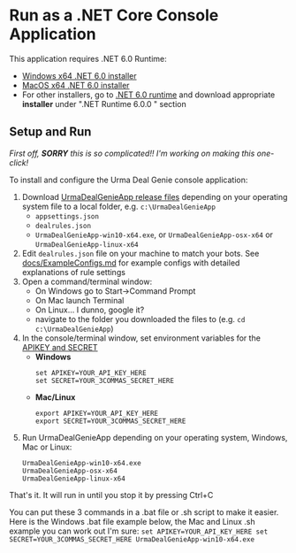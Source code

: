 # Run as a .NET Core Console Application
This application requires .NET 6.0 Runtime:
  - [Windows x64 .NET 6.0 installer](https://dotnet.microsoft.com/download/dotnet/thank-you/runtime-6.0.0-windows-x64-installer)
  - [MacOS x64 .NET 6.0 installer](https://dotnet.microsoft.com/download/dotnet/thank-you/runtime-6.0.0-macos-x64-installer)
  - For other installers, go to [.NET 6.0 runtime](https://dotnet.microsoft.com/download/dotnet/6.0) and download appropriate **installer** under ".NET Runtime 6.0.0
" section
## Setup and Run
_First off, **SORRY** this is so complicated!! I'm working on making this one-click!_

To install and configure the Urma Deal Genie console application:
1. Download [UrmaDealGenieApp release files](https://github.com/UrmaGurd/UrmaDealGenie/releases/tag/app-2.3 ) depending on your operating system file to a local folder, e.g. `c:\UrmaDealGenieApp`
   - `appsettings.json`
   - `dealrules.json`
   - `UrmaDealGenieApp-win10-x64.exe`, or `UrmaDealGenieApp-osx-x64` or `UrmaDealGenieApp-linux-x64`
4. Edit `dealrules.json` file on your machine to match your bots. See [docs/ExampleConfigs.md](./docs/ExampleConfigs.md) for example configs with detailed explanations of rule settings
5. Open a command/terminal window:
   - On Windows go to Start->Command Prompt
   - On Mac launch Terminal
   - On Linux... I dunno, google it?
   - navigate to the folder you downloaded the files to (e.g. `cd c:\UrmaDealGenieApp`)
6. In the console/terminal window, set environment variables for the [APIKEY and SECRET](/README.md#create-a-3commas-api-key-and-secret)
   - **Windows**
     ```
     set APIKEY=YOUR_API_KEY_HERE
     set SECRET=YOUR_3COMMAS_SECRET_HERE
     ```
   - **Mac/Linux**
     ```
     export APIKEY=YOUR_API_KEY_HERE
     export SECRET=YOUR_3COMMAS_SECRET_HERE
     ```
5. Run UrmaDealGenieApp depending on your operating system, Windows, Mac or Linux:
     ```
     UrmaDealGenieApp-win10-x64.exe
     UrmaDealGenieApp-osx-x64
     UrmaDealGenieApp-linux-x64
     ```
That's it. It will run in until you stop it by pressing Ctrl+C

You can put these 3 commands in a .bat file or .sh script to make it easier. Here is the Windows .bat file example below, the Mac and Linux .sh example you can work out I'm sure:
     ```
     set APIKEY=YOUR_API_KEY_HERE
     set SECRET=YOUR_3COMMAS_SECRET_HERE
     UrmaDealGenieApp-win10-x64.exe
     ```
